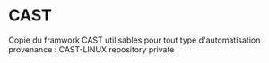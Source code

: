 # CAST
Copie du framwork CAST utilisables pour tout type d'automatisation provenance : CAST-LINUX
 repository private 


